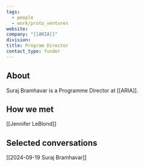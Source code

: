 ```yaml
---
tags:
  - people
  - work/proto_ventures
website: 
company: "[[ARIA]]"
division: 
title: Program Director
contact_type: funder
---
```

## About
Suraj Bramhavar is a Programme Director at [[ARIA]].

## How we met
[[Jennifer LeBlond]]

## Selected conversations
[[2024-09-19 Suraj Bramhavar]]